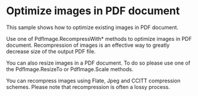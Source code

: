# Optimize images in PDF document
This sample shows how to optimize existing images in PDF document.

Use one of PdfImage.RecompressWith* methods to optimize images in PDF document. Recompression of images is an effective way to greatly decrease size of the output PDF file.

You can also resize images in a PDF document. To do so please use one of the PdfImage.ResizeTo or PdfImage.Scale methods.

You can recompress images using Flate, Jpeg and CCITT compression schemes. Please note that recompression is often a lossy process.